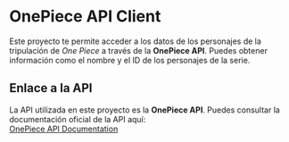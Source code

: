 # OnePiece API Client

Este proyecto te permite acceder a los datos de los personajes de la tripulación de *One Piece* a través de la **OnePiece API**. Puedes obtener información como el nombre y el ID de los personajes de la serie.

## Enlace a la API

La API utilizada en este proyecto es la **OnePiece API**. Puedes consultar la documentación oficial de la API aquí:  
[OnePiece API Documentation](https://api-onepiece.com/en/documentation)
